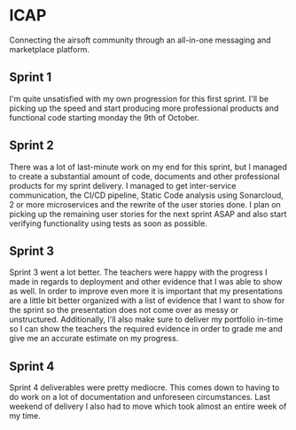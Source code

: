 # ICAP
Connecting the airsoft community through an all-in-one messaging and marketplace platform.

## Sprint 1
I'm quite unsatisfied with my own progression for this first sprint. I'll be picking up the speed and start producing more professional products and functional code starting monday the 9th of October. 

## Sprint 2
There was a lot of last-minute work on my end for this sprint, but I managed to create a substantial amount of code, documents and other professional products for my sprint delivery. I managed to get inter-service communication, the CI/CD pipeline, Static Code analysis using Sonarcloud, 2 or more microservices and the rewrite of the user stories done. I plan on picking up the remaining user stories for the next sprint ASAP and also start verifying functionality using tests as soon as possible.

## Sprint 3
Sprint 3 went a lot better. The teachers were happy with the progress I made in regards to deployment and other evidence that I was able to show as well. In order to improve even more it is important that my presentations are a little bit better organized with a list of evidence that I want to show for the sprint so the presentation does not come over as messy or unstructured. Additionally, I'll also make sure to deliver my portfolio in-time so I can show the teachers the required evidence in order to grade me and give me an accurate estimate on my progress.

## Sprint 4
Sprint 4 deliverables were pretty mediocre. This comes down to having to do work on a lot of documentation and unforeseen circumstances. Last weekend of delivery I also had to move which took almost an entire week of my time.
